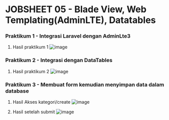 # JOBSHEET 05 - Blade View, Web Templating(AdminLTE), Datatables

### Praktikum 1 - Integrasi Laravel dengan AdminLte3
1. Hasil praktikum 1
   ![image](https://github.com/dhoedho1103/Pemrograman-Web-Lanjut/assets/160827276/c4beb26a-475e-43ad-8263-273f9990df2c)

### Praktikum 2 -  Integrasi dengan DataTables
1. Hasil praktikum 2
   ![image](https://github.com/dhoedho1103/Pemrograman-Web-Lanjut/assets/160827276/ecde80e8-8a37-480f-8e65-1b5c013bbf7c)

### Praktikum 3 -  Membuat form kemudian menyimpan data dalam database
1. Hasil Akses kategori/create
   ![image](https://github.com/dhoedho1103/Pemrograman-Web-Lanjut/assets/160827276/bb2d6577-01b6-4c81-ba61-e7068d793335)

2. Hasil setelah submit
   ![image](https://github.com/dhoedho1103/Pemrograman-Web-Lanjut/assets/160827276/4edff341-33e3-4a80-99d1-54fe963c3d8a)











